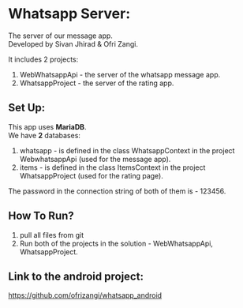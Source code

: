 # Whatsapp Server:

The server of our message app.<br/>
Developed by Sivan Jhirad & Ofri Zangi. <br/>


It includes 2 projects:
1. WebWhatsappApi - the server of the whatsapp message app.
2. WhatsappProject - the server of the rating app.

## Set Up:
This app uses **MariaDB**. <br/>
We have **2** databases:
1. whatsapp - is defined in the class WhatsappContext in the project WebwhatsappApi (used for the message app).
2. items -  is defined in the class ItemsContext in the project WhatsappProject (used for the rating page). <br/>

The password in the connection string of both of them is - 123456.

## How To Run?
1. pull all files from git
2. Run both of the projects in the solution - WebWhatsappApi, WhatsappProject.


## Link to the android project:
https://github.com/ofrizangi/whatsapp_android
